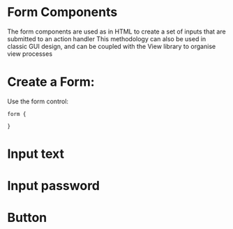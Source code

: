 Form Components
======================

The form components are used as in HTML to create a set of inputs that are submitted to an action handler
This methodology can also be used in classic GUI design, and can be coupled with the View library to organise view processes


# Create a Form:

Use the form control:

    form {

    }


# Input text

# Input password



# Button
